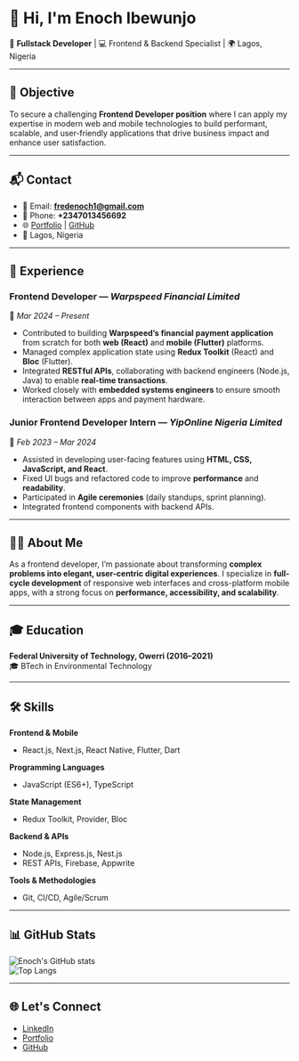 # 👋 Hi, I'm Enoch Ibewunjo  

🚀 **Fullstack Developer** | 💻 Frontend & Backend Specialist | 🌍 Lagos, Nigeria  

---

## 🎯 Objective  
To secure a challenging **Frontend Developer position** where I can apply my expertise in modern web and mobile technologies to build performant, scalable, and user-friendly applications that drive business impact and enhance user satisfaction.  

---

## 📬 Contact  
- 📧 Email: **fredenoch1@gmail.com**  
- 📱 Phone: **+2347013456692**  
- 🌐 [Portfolio](#) | [GitHub](https://github.com/EnochIbewunjo)  
- 📍 Lagos, Nigeria  

---

## 💼 Experience  

### **Frontend Developer** — *Warpspeed Financial Limited*  
📅 *Mar 2024 – Present*  
- Contributed to building **Warpspeed’s financial payment application** from scratch for both **web (React)** and **mobile (Flutter)** platforms.  
- Managed complex application state using **Redux Toolkit** (React) and **Bloc** (Flutter).  
- Integrated **RESTful APIs**, collaborating with backend engineers (Node.js, Java) to enable **real-time transactions**.  
- Worked closely with **embedded systems engineers** to ensure smooth interaction between apps and payment hardware.  

### **Junior Frontend Developer Intern** — *YipOnline Nigeria Limited*  
📅 *Feb 2023 – Mar 2024*  
- Assisted in developing user-facing features using **HTML, CSS, JavaScript, and React**.  
- Fixed UI bugs and refactored code to improve **performance** and **readability**.  
- Participated in **Agile ceremonies** (daily standups, sprint planning).  
- Integrated frontend components with backend APIs.  

---

## 👨‍💻 About Me  
As a frontend developer, I’m passionate about transforming **complex problems into elegant, user-centric digital experiences**. I specialize in **full-cycle development** of responsive web interfaces and cross-platform mobile apps, with a strong focus on **performance, accessibility, and scalability**.  

---

## 🎓 Education  
**Federal University of Technology, Owerri (2016–2021)**  
🎓 BTech in Environmental Technology  

---

## 🛠️ Skills  

**Frontend & Mobile**  
- React.js, Next.js, React Native, Flutter, Dart  

**Programming Languages**  
- JavaScript (ES6+), TypeScript  

**State Management**  
- Redux Toolkit, Provider, Bloc  

**Backend & APIs**  
- Node.js, Express.js, Nest.js  
- REST APIs, Firebase, Appwrite  

**Tools & Methodologies**  
- Git, CI/CD, Agile/Scrum  

---

## 📊 GitHub Stats  

![Enoch's GitHub stats](https://github-readme-stats.vercel.app/api?username=ibeenoch&show_icons=true&theme=radical)  
![Top Langs](https://github-readme-stats.vercel.app/api/top-langs/?username=ibeenoch&layout=compact&theme=radical)  

---

## 🌐 Let's Connect  
- [LinkedIn](#)  
- [Portfolio](#)  
- [GitHub](https://github.com/ibeenoch)  
